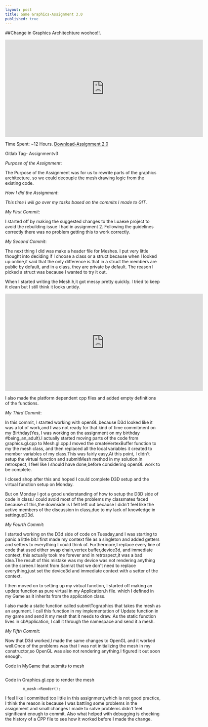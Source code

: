 ```yaml
---
layout: post
title: Game Graphics-Assignment 3.0
published: true
---
```



##Change in Graphics Architechture woohoo!!.
<iframe width="640" height="315" src="https://www.cade.utah.edu/~gujjar/Assignment3/ass3.PNG" frameborder="0" allowfullscreen></iframe>

Time Spent: ~12 Hours.
[Download-Assignment 2.0](https://www.cade.utah.edu/~gujjar/Assignment3/game.zip)

Gitlab Tag- Assignmentv3

_Purpose of the Assignment_:

The Purpose of the Assignment was for us to rewrite parts of the graphics architecture. so we could decouple the mesh drawing logic from the existing code.

_How I did the Assignment_:

_This time I will go over my tasks based on the commits I made to GIT_.

_My First Commit_:

I started off by making the suggested changes to the Luaexe project to avoid the rebuilding issue I had in assignment 2. Following the guidelines correctly there was no problem getting this to work correctly.

_My Second Commit_:

The next thing I did was make a header file for Meshes. I put very little thought into deciding if I choose a class or a struct because when I looked up online,it said that the only difference is that in a struct the members are public by default, and in a class, they are private by default.
The reason I picked a struct was because I wanted to try it out.

When I started writing the Mesh.h,it got messy pretty quickly. I tried to keep it clean but I still think it looks untidy.


<iframe width="640" height="315" src="https://www.cade.utah.edu/~gujjar/Assignment3/meshheader.PNG" frameborder="0" allowfullscreen></iframe>


I also made the platform dependent cpp files and added empty definitions of the functions.


_My Third Commit_:

In this commit, I started working with openGL,because D3d looked like it was a lot of work,and I was not ready for that kind of time commitment on my Birthday(Yes, I was working on the assignment on my birthday #being_an_adult).I actually started moving parts of the code from graphics.gl.cpp to Mesh.gl.cpp.I moved the createVertexBuffer function to my the mesh class, and then replaced all the local variables it created to member variables of my class.This was fairly easy,At this point, I didn't setup the virtual function and submitMesh method in my solution.In retrospect, I feel like I should have done,before considering openGL work to be complete.

I closed shop after this and hoped I could complete D3D setup and the virtual function setup on Monday.

 But on Monday I got a good understanding of how to setup the D3D side of code in class.I could avoid most of the problems my classmates faced because of this,the downside is I felt left out because I didn't feel like the active members of the discussion in class,due to my lack of knowledge in settingupD3d.

_My Fourth Commit_:

I started working on the D3d side of code on Tuesday,and I was starting to panic a little bit.I first made my context file as a singleton and added getters and setters to everything I could think of. Furthermore,I replace every line of code that used either swap chain,vertex buffer,device3d, and immediate context, this actually took me forever and in retrospect,it was a bad idea.The result of this mistake was my device was not rendering anything on the screen.I learnt from Samrat that we don't need to replace everything,just set the device3d and immediate context with a setter of the context.

I then moved on to setting up my virtual function, I started off making an update function as pure virtual in my Application.h file. which I defined in my Game as it inherits from the application class.

I also made a static function called submitTographics that takes the mesh as an argument. I call this function in my implementation of Update function in my game and send it my mesh that it needs to draw.
As the static function lives in cbApplication, I call it through the namespace and send it a mesh.

_My Fifth Commit_:

Now that D3d worked,I made the same changes to OpenGL and it worked well.Once of the problems was that I was not initializing the mesh in my constructor,so OpenGL was also not rendering anything.I figured it out soon enough.

Code in MyGame that submits to mesh

```eae6320::Application::cbApplication::sendToGraphics(m_Mesh);
```

Code in Graphics.gl.cpp to render the mesh

```// render of mesh.gl.cpp
        m_mesh->Render();
```


I feel like I committed too little in this assignment,which is not good practice, I think the reason is because I was battling some problems in the assignment and small changes I made to solve problems didn't feel significant enough to commit. Also what helped with debugging is checking the history of a CPP file to see how it worked before I made the change.